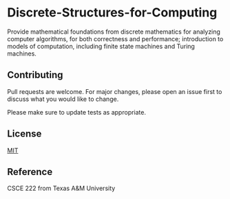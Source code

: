 # Discrete-Structures-for-Computing
Provide mathematical foundations from discrete mathematics for analyzing computer algorithms, for both correctness and performance; introduction to models of computation, including finite state machines and Turing machines.

## Contributing
Pull requests are welcome. For major changes, please open an issue first to discuss what you would like to change.

Please make sure to update tests as appropriate.

## License
[MIT](https://choosealicense.com/licenses/mit/)

## Reference
CSCE 222 from Texas A&M University

